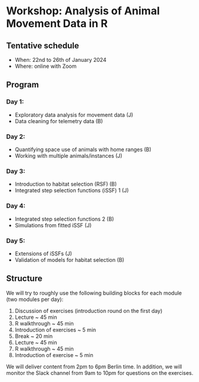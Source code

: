 # Workshop: Analysis of Animal Movement Data in R

## Tentative schedule

- When: 22nd to 26th of January 2024
- Where: online with Zoom

## Program

### Day 1:
 - Exploratory data analysis for movement data (J)
 - Data cleaning for telemetry data (B)
 
### Day 2:
 - Quantifying space use of animals with home ranges (B)
 - Working with multiple animals/instances (J)
 
### Day 3:
 - Introduction to habitat selection (RSF) (B)
 - Integrated step selection functions (iSSF) 1 (J)
 
### Day 4:
 - Integrated step selection functions 2 (B)
 - Simulations from fitted iSSF (J)
 
### Day 5:
 - Extensions of iSSFs (J)
 - Validation of models for habitat selection (B)


## Structure

We will try to roughly use the following building blocks for each module (two modules per day): 

 1. Discussion of exercises (introduction round on the first day)
 2. Lecture ~ 45 min
 3. R walkthrough ~ 45 min
 4. Introduction of exercises ~ 5 min
 5. Break ~ 20 min
 6. Lecture ~ 45 min
 7. R walkthrough ~ 45 min
 8. Introduction of exercise ~ 5 min

We will deliver content from 2pm to 6pm Berlin time. In addition, we will monitor the Slack channel from 9am to 10pm for questions on the exercises.